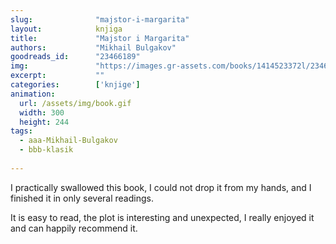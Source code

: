 ```yaml
---
slug:              "majstor-i-margarita"
layout:            knjiga
title:             "Majstor i Margarita"
authors:           "Mikhail Bulgakov"
goodreads_id:      "23466189"
img:               "https://images.gr-assets.com/books/1414523372l/23466189.jpg"
excerpt:           ""
categories:        ['knjige']
animation:
  url: /assets/img/book.gif
  width: 300
  height: 244
tags:
  - aaa-Mikhail-Bulgakov
  - bbb-klasik
  
---
```


I practically swallowed this book, I could not drop it from my hands, and I finished it in only several readings.

It is easy to read, the plot is interesting and unexpected, I really enjoyed it and can happily recommend it.